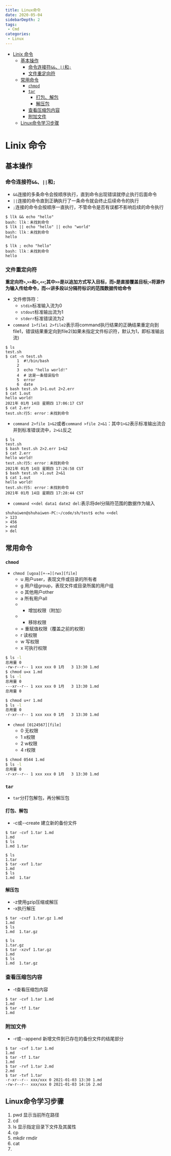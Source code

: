 ```yaml
---
title: Linux命令
date: 2020-05-04
sidebarDepth: 2
tags:
 - Cmd
categories:
 - Linux
---
```

- [Linix 命令](#linix-命令)
  - [基本操作](#基本操作)
    - [命令连接符`&&`、`||`和`;`](#命令连接符和)
    - [文件重定向符](#文件重定向符)
  - [常用命令](#常用命令)
    - [`chmod`](#chmod)
    - [`tar`](#tar)
      - [打包、解包](#打包解包)
      - [解压包](#解压包)
    - [查看压缩包内容](#查看压缩包内容)
    - [附加文件](#附加文件)
  - [Linux命令学习步骤](#linux命令学习步骤)
# Linix 命令
## 基本操作
### 命令连接符`&&`、`||`和`;`
- `&&`连接的多条命令会按顺序执行，直到命令出现错误就停止执行后面命令
- `||`连接的命令直到正确执行了一条命令就会终止后续命令的执行
- `;`连接的命令会按顺序一直执行，不管命令是否有误都不影响后续的命令执行
```shell
$ llk && echo "hello"
bash: llk：未找到命令
$ llk || echo "hello" || echo "world"
bash: llk：未找到命令
hello

$ llk ; echo "hello"
bash: llk：未找到命令
hello
```
### 文件重定向符
**重定向符`>`,`>>`和`<`,`<<`;其中`>>`是以追加方式写入目标，而`>`是直接覆盖目标;`<`将源作为输入传给命令，而`<<`讲多段以分隔符标识的范围数据传给命令**
- 文件修饰符：
  - `stdin`标准输入流为0
  - `stdout`标准输出流为1
  - `stderr`标准错误流为2
- `command 1>file1 2>file2`表示将command执行结果的正确结果重定向到file1，错误结果重定向到file2(如果未指定文件标识符，默认为1，即标准输出流)
```shell
$ ls
test.sh
$ cat -n test.sh 
     1  #!/bin/bash
     2
     3  echo "hello world!"
     4  # 这是一条错误指令
     5  error
     6  date
$ bash test.sh 1>1.out 2>2.err
$ cat 1.out
hello world!
2021年 01月 14日 星期四 17:06:17 CST
$ cat 2.err
test.sh:行5: error：未找到命令
```
- `command 2>file 1>&2`或者`command >file 2>&1`：其中`1>&2`表示标准输出流合并到标准错误流中，`2>&1`反之
```shell
$ ls
test.sh
$ bash test.sh 2>2.err 1>&2
$ cat 2.err
hello world!
test.sh:行5: error：未找到命令
2021年 01月 14日 星期四 17:26:58 CST
$ bash test.sh >1.out 2>&1
$ cat 1.out
hello world!
test.sh:行5: error：未找到命令
2021年 01月 14日 星期四 17:28:44 CST
```
- `command <<del data1 date2 del`:表示将del分隔符范围的数据作为输入
```shell
shuhaiwen@shuhaiwen-PC:~/code/sh/test$ echo <<del
> 123
> 456
> end
> del

```
## 常用命令
### `chmod`
- `chmod [ugoa][+-=][rwx][file]`
  - u  用户user，表现文件或目录的所有者
  - g  用户组group，表现文件或目录所属的用户组
  - o  其他用户other
  - a  所有用户all
  - +  增加权限（附加）
  - -  移除权限
  - =  重赋值权限（覆盖之前的权限）
  - r  读权限
  - w  写权限
  - x  可执行权限
```cmd
$ ls -l
总用量 0
-rw-r--r-- 1 xxx xxx 0 1月   3 13:30 1.md
$ chmod u=x 1.md
$ ls -l
总用量 0
---xr--r-- 1 xxx xxx 0 1月   3 13:30 1.md
总用量 0
```
```cmd
$ chmod u+r 1.md
$ ls -l
总用量 0
-r-xr--r-- 1 xxx xxx 0 1月   3 13:30 1.md
```
- `chmod [0124567][file]`
  - 0 无权限
  - 1 x权限
  - 2 w权限
  - 4 r权限
```cmd
$ chmod 0544 1.md
$ ls -l
总用量 0
-r-xr--r-- 1 xxx xxx 0 1月   3 13:30 1.md
```
### `tar`
- `tar`分打包解包，再分解压包
#### 打包、解包
- -c或--create 建立新的备份文件
```shell
$ tar -cvf 1.tar 1.md
1.md
$ ls
1.md 1.tar
```
```shell
$ ls
1.tar
$ tar -xvf 1.tar
1.md
$ ls
1.md  1.tar
```
#### 解压包
- -z使用gzip压缩或解压
- -x执行解压
```shell
$ tar -cvzf 1.tar.gz 1.md
1.md
$ ls
1.md  1.tar.gz
```
```shell
$ ls 
1.tar.gz
$ tar -xzvf 1.tar.gz
1.md
$ ls
1.md  1.tar.gz
```
### 查看压缩包内容
- -t查看压缩包内容
```shell
$ tar -cvf 1.tar 1.md
1.md
$ tar -tf 1.tar
1.md
```
### 附加文件
- -r或--append 新增文件到已存在的备份文件的结尾部分
```shell
$ tar -cvf 1.tar 1.md
1.md
$ tar -tf 1.tar
1.md
$ tar -rvf 1.tar 2.md
2.md
$ tar -tvf 1.tar
-r-xr--r-- xxx/xxx 0 2021-01-03 13:30 1.md
-rw-r--r-- xxx/xxx 0 2021-01-03 14:16 2.md
```
## Linux命令学习步骤

1. pwd 显示当前所在路径 
2. cd
3. ls  显示指定目录下文件及其属性
4. cp
5. mkdir rmdir
6. cat
7. 
